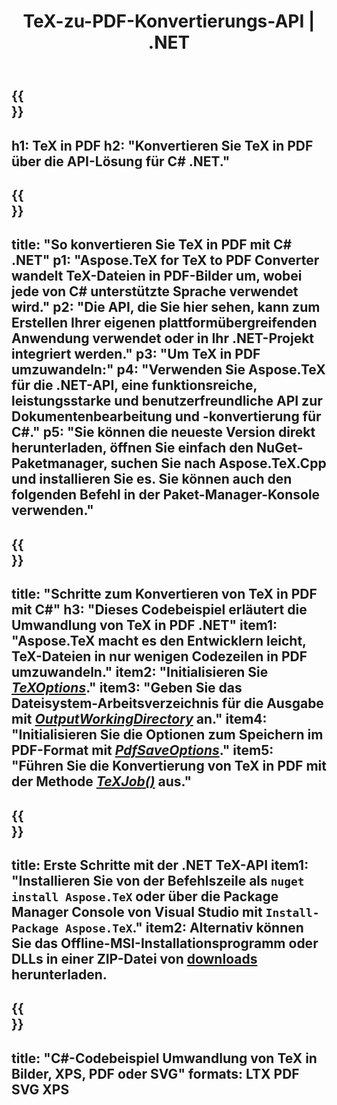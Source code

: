 ﻿---
translation: true
template: /_templates/_conversion-child-net.md
title: TeX-zu-PDF-Konvertierungs-API | .NET
description: TeX-zu-PDF-Konvertierungsfunktion. Integrieren Sie diese lokale .NET-Bibliothek in Ihr Projekt oder verwenden Sie plattformübergreifende Anwendungen, um TeX in PDF zu konvertieren.
keywords: tex zu pdf api net, tex2pdf integrieren c#
url: /net/conversion/tex-to-pdf/
family: tex
platformtag: net
feature: conversion
informat: TEX
outformat: PDF
otherformats: BMP PNG JPEG TIFF SVG XPS
---


{{<section banner>}}
---
h1: TeX in PDF
h2: "Konvertieren Sie TeX in PDF über die API-Lösung für C# .NET."
---

{{<section overview>}}
---
title: "So konvertieren Sie TeX in PDF mit C# .NET"
p1: "Aspose.TeX for TeX to PDF Converter wandelt TeX-Dateien in PDF-Bilder um, wobei jede von C# unterstützte Sprache verwendet wird."
p2: "Die API, die Sie hier sehen, kann zum Erstellen Ihrer eigenen plattformübergreifenden Anwendung verwendet oder in Ihr .NET-Projekt integriert werden."
p3: "Um TeX in PDF umzuwandeln:"
p4: "Verwenden Sie Aspose.TeX für die .NET-API, eine funktionsreiche, leistungsstarke und benutzerfreundliche API zur Dokumentenbearbeitung und -konvertierung für C#."
p5: "Sie können die neueste Version direkt herunterladen, öffnen Sie einfach den NuGet-Paketmanager, suchen Sie nach Aspose.TeX.Cpp und installieren Sie es. Sie können auch den folgenden Befehl in der Paket-Manager-Konsole verwenden."
---

{{<section feature1>}}
---
title: "Schritte zum Konvertieren von TeX in PDF mit C#"
h3: "Dieses Codebeispiel erläutert die Umwandlung von TeX in PDF .NET"
item1: "Aspose.TeX macht es den Entwicklern leicht, TeX-Dateien in nur wenigen Codezeilen in PDF umzuwandeln."
item2: "Initialisieren Sie [*TeXOptions*](https://reference.aspose.com/tex/net/aspose.tex/texoptions/)."
item3: "Geben Sie das Dateisystem-Arbeitsverzeichnis für die Ausgabe mit [*OutputWorkingDirectory*](https://reference.aspose.com/tex/net/aspose.tex/texoptions/outputworkingdirectory/) an."
item4: "Initialisieren Sie die Optionen zum Speichern im PDF-Format mit [*PdfSaveOptions*](https://reference.aspose.com/tex/net/aspose.tex.presentation.image/pdfsaveoptions/)."
item5: "Führen Sie die Konvertierung von TeX in PDF mit der Methode [*TeXJob()*](https://reference.aspose.com/tex/net/aspose.tex/texjob/) aus."
---

{{<section feature2>}}
---
title: Erste Schritte mit der .NET TeX-API
item1: "Installieren Sie von der Befehlszeile als ```nuget install Aspose.TeX``` oder über die Package Manager Console von Visual Studio mit ```Install-Package Aspose.TeX```."
item2: Alternativ können Sie das Offline-MSI-Installationsprogramm oder DLLs in einer ZIP-Datei von [downloads](https://releases.aspose.com/tex/net) herunterladen.
---

{{<section widget>}}
---
title: "C#-Codebeispiel Umwandlung von TeX in Bilder, XPS, PDF oder SVG"
formats: LTX PDF SVG XPS
---
